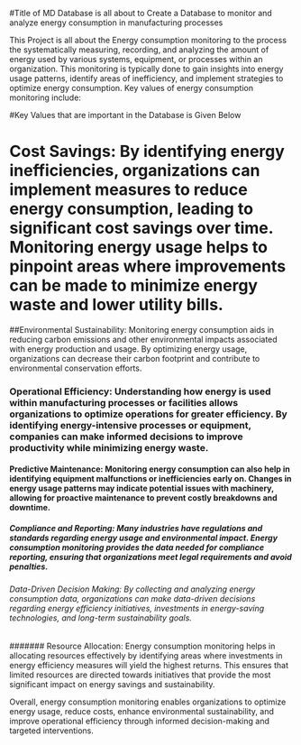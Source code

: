 #Title of MD Database is all about to Create a Database to monitor and analyze energy consumption in manufacturing processes 


This Project is all about the Energy consumption monitoring  to the process the systematically measuring, recording, and analyzing the amount of energy used by various systems, equipment, or processes within an organization. This monitoring is typically done to gain insights into energy usage patterns, identify areas of inefficiency, and implement strategies to optimize energy consumption. Key values of energy consumption monitoring include:

#Key Values that are important in the Database is Given Below

# Cost Savings: By identifying energy inefficiencies, organizations can implement measures to reduce energy consumption, leading to significant cost savings over time. Monitoring energy usage helps to pinpoint areas where improvements can be made to minimize energy waste and lower utility bills.

##Environmental Sustainability: Monitoring energy consumption aids in reducing carbon emissions and other environmental impacts associated with energy production and usage. By optimizing energy usage, organizations can decrease their carbon footprint and contribute to environmental conservation efforts.

### Operational Efficiency: Understanding how energy is used within manufacturing processes or facilities allows organizations to optimize operations for greater efficiency. By identifying energy-intensive processes or equipment, companies can make informed decisions to improve productivity while minimizing energy waste.

#### Predictive Maintenance: Monitoring energy consumption can also help in identifying equipment malfunctions or inefficiencies early on. Changes in energy usage patterns may indicate potential issues with machinery, allowing for proactive maintenance to prevent costly breakdowns and downtime.

##### Compliance and Reporting: Many industries have regulations and standards regarding energy usage and environmental impact. Energy consumption monitoring provides the data needed for compliance reporting, ensuring that organizations meet legal requirements and avoid penalties.

###### Data-Driven Decision Making: By collecting and analyzing energy consumption data, organizations can make data-driven decisions regarding energy efficiency initiatives, investments in energy-saving technologies, and long-term sustainability goals.

####### Resource Allocation: Energy consumption monitoring helps in allocating resources effectively by identifying areas where investments in energy efficiency measures will yield the highest returns. This ensures that limited resources are directed towards initiatives that provide the most significant impact on energy savings and sustainability.

Overall, energy consumption monitoring enables organizations to optimize energy usage, reduce costs, enhance environmental sustainability, and improve operational efficiency through informed decision-making and targeted interventions.